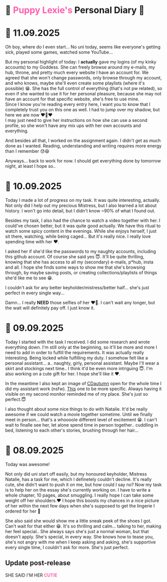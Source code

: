 <style>
    red { color: Red }
    green { color: Green }
    blue { color: blue }
    
    lred { color: #ff4444ff }
    lgreen { color: #44ff82ff }
    lblue { color: #44c4ffff }

    pink { color: #ff5fafff }
    crimson {color: crimson }
    orange { color: Orange }
</style>


# 🎀 <pink>Puppy Lexie's</pink> Personal Diary 🎀


# 📆 11.09.2025
Oh boy, where do I even start... No uni today, seems like everyone's getting sick, played some games, watched some YouTube...

But my personal highlight of today: I <b>actually</b> gave my logins (of my kinky accounts) to my Goddess. She can freely browse around my e-mails, my hub, throne, and pretty much every website I have an account for. We agreed that she won't change passwords, only browse through my account, and who knows, maybe she'll even create some playlists (where it's possible) 😁. She has the full control of everything (that's not pw related), so even if she wanted to use it for her personal pleasure, because she may not have an account for that specific website, she's free to use mine.\
Since I know you're reading every entry here, I want you to know that I completely trust you on this one as well. I had to jump over my shadow, but here we are now ❤️🤍❤️\
I may just need to give her instructions on how she can use a second profile, so she won't have any mix ups with her own accounts and everything.

And besides all that, I worked on the assignment again. I didn't get as much done as I wanted. Reading, understanding and writing requires more energy than I remember 😓😆

Anyways... back to work for now. I should get everything done by tomorrow night, at least I hope so..



# 📆 10.09.2025
Today I made a lot of progress on my task. It was quite interesting, actually. Not only did I help out my precious Mistress, but I also learned a lot about history. I won't go into detail, but I didn't know ~90% of what I found out.

Besides my task, I also had the chance to watch a video together with her. I could've chosen better, but it was quite good actually. We have this ritual to watch some spicy content in the evenings. While she enjoys herself, I just sit there, watching, while being caged... But it's really nice. I really love spending time with her ❤️.

I asked her if she'd like the passwords to my naughty accounts, including this github account. Of course she said yes 😇. It'll be quite thrilling, knowing that she has access to all my (secondary) e-mails, p*hub, insta and all. I hope she finds some ways to show me that she's browsing through, by maybe saving posts, or creating collections/playlists of things she'd like me to see 😁.

I couldn't ask for any better keyholder/mistress/better half... she's just perfect in every single way...

Damn... I really <b>NEED</b> those selfies of her ❤️‍🔥. I can't wait any longer, but the wait will definitely pay off. I just know it.



# 📆 09.09.2025
Today I started with the task I received. I did some research and wrote everything down. I'm still only at the beginning, so it'll be more and more I need to add in order to fulfill the requirements. It was actually really interesting. Being locked while fulfilling my duty. I somehow felt like a personal assistant... a.. naughty, girly, personal assistant. Maybe I'll wear a skirt and stockings next time.. I think it'd be even more intriguing 😇. I'm also working on a cute gift for her. I hope she'll like it ❤️.

In the meantime I also kept an image of [CDautumn](https://www.reddit.com/user/CDautumn) open for the whole time I did my assistant work (nsfw). [This](https://www.reddit.com/media?url=https%3A%2F%2Fpreview.redd.it%2Fwhat-about-this-angle-turns-you-on-most-legs-cage-cock-or-v0-guuy8cx1rznf1.jpg%3Fwidth%3D1080%26crop%3Dsmart%26auto%3Dwebp%26s%3D10eba8d780c85271ad8f4a62c944a9227d32888f) one to be more specific. Always having it visible on my second monitor reminded me of my place. She's just so perfect.😇

I also thought about some nice things to do with Natalie. It'd be really awesome if we could watch a movie together sometime. Until we finally meet in person... that's a whoooole different level of excitement 😁. I can't wait to finalle see her, let alone spend time in person together.. cuddling in bed, listening to each other's stories, brushing through her hair...



# 📆 08.09.2025
Today was awesome!

Not only did uni start off easily, but my honoured keyholder, Mistress Natalie, has a task for me, which I definetely couldn't decline. It's really cute, she didn't want to push it on me, but how could I say no? Now my task is to help her on the essay she's currently working on. I have to write a whole chapter, 10 pages, about smuggling. I really hope I can take some weight off her shoulders.❤️ I hope this boosts my chances in a nice picture of her within the next few days when she's supposed to get the lingerie I ordered for her 🥵

She also said she would show me a little sneak peek of the shoes I got. Can't wait for that either 😁. It's so thrilling and calm... talking to her, making her feel special.. She always says she's just a normal woman, but that doesn't apply. She's special, in every way. She knows how to tease you, she's not angry with me when I keep asking and asking, she's supportive every single time, I couldn't ask for more. She's just perfect.

## Update post-release
 SHE SAID I'M HER <pink><b>CUTIE</b></pink>
